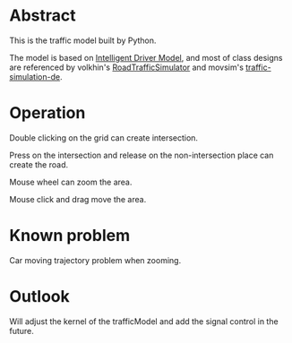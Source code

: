 # Abstract
This is the traffic model built by Python.

The model is based on [Intelligent Driver Model](https://en.wikipedia.org/wiki/Intelligent_driver_model), and most of class designs are referenced by volkhin's [RoadTrafficSimulator](https://github.com/volkhin/RoadTrafficSimulator) and movsim's [traffic-simulation-de](https://github.com/movsim/traffic-simulation-de).
# Operation
Double clicking on the grid can create intersection.

Press on the intersection and release on the non-intersection place can create the road.

Mouse wheel can zoom the area.

Mouse click and drag move the area.
# Known problem
Car moving trajectory problem when zooming. 
# Outlook
Will adjust the kernel of the trafficModel and add the signal control in the future.